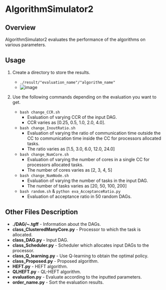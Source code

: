 # AlgorithmSimulator2

## Overview
AlgorithmSimulator2 evaluates the performance of the algorithms on various parameters.


## Usage
1. Create a directory to store the results.
   - `./result/"evaluation_name"/"algorithm_name"`
   - ![image](https://user-images.githubusercontent.com/55824710/120088871-0320bc00-c130-11eb-9eb9-b6597b587042.png)

2. Use the following commands depending on the evaluation you want to get.
   - `bash change_CCR.sh`
     - Evaluation of varying CCR of the input DAG.
     - CCR varies as [0.25, 0.5, 1.0, 2.0, 4.0].
   - `bash change_InoutRatio.sh`
     - Evaluation of varying the ratio of communication time outside the CC to communication time inside the CC for processors allocated tasks.
     - The ratio varies as [1.5, 3.0, 6.0, 12.0, 24.0]
   - `bash change_NumCore.sh`
     - Evaluation of varying the number of cores in a single CC for processors allocated tasks.
     - The number of cores varies as [2, 3, 4, 5]
   - `bash change_NumNode.sh`
     - Evaluation of varying the number of tasks in the input DAG.
     - The number of tasks varies as [20, 50, 100, 200]
   - `bash random.sh` & `python eva_AcceptanceRatio.py`
     - Evaluation of acceptance ratio in 50 random DAGs.


## Other Files Description
- **./DAG/~.tgff** - Information about the DAGs.
- **class_ClusteredManyCore.py** - Processor to which the task is allocated.
- **class_DAG.py** - Input DAG.
- **class_Scheduler.py** - Scheduler which allocates input DAGs to the processor.
- **class_Q_learning.py** - Use Q-learning to obtain the optimal policy.
- **class_Proposed.py** - Proposed algorithm.
- **HEFT.py** - HEFT algorithm.
- **QLHEFT.py** - QL-HEFT algorithm.
- **evaluation.py** - Evaluate according to the inputted parameters.
- **order_name.py** - Sort the evaluation results.
